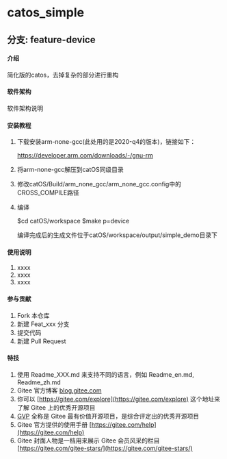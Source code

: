 # catos_simple
## 分支: feature-device

#### 介绍
简化版的catos，去掉复杂的部分进行重构

#### 软件架构
软件架构说明


#### 安装教程

1.  下载安装arm-none-gcc(此处用的是2020-q4的版本)，链接如下：

    https://developer.arm.com/downloads/-/gnu-rm

2.  将arm-none-gcc解压到catOS同级目录

3.  修改catOS/Build/arm_none_gcc/arm_none_gcc.config中的CROSS_COMPILE路径

4.  编译

    $cd catOS/workspace
    $make p=device

    编译完成后的生成文件位于catOS/workspace/output/simple_demo目录下


#### 使用说明

1.  xxxx
2.  xxxx
3.  xxxx

#### 参与贡献

1.  Fork 本仓库
2.  新建 Feat_xxx 分支
3.  提交代码
4.  新建 Pull Request


#### 特技

1.  使用 Readme\_XXX.md 来支持不同的语言，例如 Readme\_en.md, Readme\_zh.md
2.  Gitee 官方博客 [blog.gitee.com](https://blog.gitee.com)
3.  你可以 [https://gitee.com/explore](https://gitee.com/explore) 这个地址来了解 Gitee 上的优秀开源项目
4.  [GVP](https://gitee.com/gvp) 全称是 Gitee 最有价值开源项目，是综合评定出的优秀开源项目
5.  Gitee 官方提供的使用手册 [https://gitee.com/help](https://gitee.com/help)
6.  Gitee 封面人物是一档用来展示 Gitee 会员风采的栏目 [https://gitee.com/gitee-stars/](https://gitee.com/gitee-stars/)
